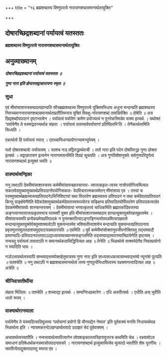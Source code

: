+++
title = "१६ ब्रह्मशब्दस्य विष्णुपरत्वे नारायणशब्दसमानार्थतायुक्तिः"

+++


## दोषारच्छिद्रशब्दानां पर्यायत्वं यतस्ततः

**ब्रह्मशब्दस्य विष्णुपरत्वे नारायणशब्दसमानार्थतायुक्तिः**

## **अनुव्याख्यानम्**

***दोषारच्छिद्रशब्दानां पर्यायत्वं यतस्ततः ॥***

***गुणा नारा इति ज्ञेयास्तद्वान्नारायणः स्मृतः ॥***

### **सुधा**

एवं मीमांसाशास्त्रसम्प्रदायज्ञान्प्रति सौत्रब्रह्मशब्दस्य विष्णुपरत्वे युक्तिमभिधाय अधुना मन्दान्प्रति ब्रह्मशब्दस्य निरुच्यमाननारायणशब्दसमानार्थताप्रतीतिमप्यत्र युक्तिं विवक्षु-र्नारायणशब्दं तावन्निर्वक्ति ॥ दोषेति ॥ अत्र छिद्रशब्दोपपादानं दृष्टान्तत्वेन । पर्यायत्वं पर्यायेण क्रमेण प्रयोज्यत्वं न पुनरेकस्मिन्नेव वाक्य इत्यर्थः । यथोक्तं ‘पर्यायेणैव ते यस्माद्वदन्त्यर्थान्न संहताः । पर्यायत्वं ततस्सर्वपर्यायाणां प्रतिष्ठितमि’ति । तेनैकार्थत्वमिति सिध्यति ।

एकार्थत्वे हि पर्यायत्वं स्यात् । एतच्चाभिधानप्रयोगाभ्यामभ्युपेयम् ।

यतो दोषारशब्दयोः पर्यायत्वम् । यतश्च नञ् तद्विरुद्धार्थवाची । ततो नारा इति पदेन दोषविरुद्धा गुणाः प्रोक्ता इत्यर्थः । तद्वान्नारायण इत्यनेन नाराणामयनमिति विग्रहं सूचयति । अत्र गुणविशेषानुक्तेः सर्वगुणपरिपूर्णत्वं नारायणशब्दार्थ इत्युक्तं भवति ॥

### **वाक्यार्थचन्द्रिका**

ननु तथाऽपि देवमीमांसाशास्त्रस्य कर्ममीमांसावच्छास्त्रान्तर- त्वात्तत्प्रकृत-त्वस्य नात्रोपयोगित्वमित्यतः सकलवेदमुख्यामुख्यार्थप्रतिपादानोपयोगिसकल- वेदविचारात्मकत्वमेतन् मीमांसाया एव । तस्यां च परममुख्यार्थब्रह्मस्वरूपप्रतिपादनेऽभिनिविष्टायां यथा विस्तरेण ब्रह्मस्वरूप प्रतिपादनं न तथा कर्मदेवताप्रतिपादनं किन्तु सङ्क्षेपेणैवेति वेदैकदेशामुख्यार्थकर्मदेवतास्वरूपयोरत्र सङ्क्षिप्य प्रतिपादितयोर्विस्तरेण प्रतिपादकत्वादेव देवकर्ममीमांसयोः शास्त्रान्तरत्वम् । देवमीमांसाया भगवत्कृतत्वं चाधिकमिति ब्रह्मतर्कादिवत्तस्या अङ्गत्वानपायात्तत्प्रकृतस्यात्र परामर्शो युक्त इति मीमांसाशास्त्रसम्प्रदाय ज्ञान्प्रत्युक्तयुक्तेरप्रत्यूहत्वमेव । मीमांसात्रयमपि प्रत्येकप्रमेयप्रतिपादकं न पुनरुक्तरीत्याऽङ्गाङ्गिभावोपपन्नमित्याग्रहवतो मन्दान्प्रत्युक्तयुक्तेर्वक्तुमशक्यत्वेऽपि युक्त्यन्तरमेव भविष्यतीत्याशयेन मन्दान्प्रति युक्त्यन्तरप्रतिपादनाय प्रवृत्तमुत्तरमूलतदाशयमुद्घाटयन्नवतारयति ॥ एवमिति ॥ पूर्वं कर्ममीमांसोक्तानुपजीवनोक्तिस्तु तद्भाष्यादौ प्रामाण्यादि-प्रतिपादनपरतयाऽऽद्याध्यायव्याख्यानमसङ्गतमिति तद्भाष्याद्यस्वारस्याभिप्रायेणेति द्रष्टव्यम् । नन्वस्तु पर्यायत्वं तावताऽपि न समानार्थकतासिद्धिरित्यत आह ॥ तेनेति ॥ भिन्नार्थत्वे वाक्यभेदेनैव नियतप्रयोगो न स्यादिति भावः ।

नञोऽभावार्थत्वस्यापि सम्भवाद्भाष्योक्तहेतुमात्रस्य गुणा नारा इति साध्यसाधकत्वासम्भवाद्भाष्ये न्यूनांशं पूरयति ॥ यतश्चेति ॥ ननु तथाऽपि न ब्रह्मशब्दसमानार्थत्वं तस्य गुणपूर्त्यभिधायित्वस्य वक्ष्यमाणत्वादित्यत आह ॥ अत्रेति ॥

### **श्रीनिवासतीर्थीया**

संहता मिलिताः ॥ ताश्चेति ॥ शच्याद्या इत्यर्थः । सम्यग्विधप्रकारेण । एधि अस्तीत्यर्थः । एधीति अस् भुवीति धातो रूपम् ।

### **वाक्यार्थरत्नमाला**

पर्यायेणैव ते यस्मादित्यादिमूलस्य ‘पर्यायाणां प्रयोगो हि यौगपद्येन नेष्यत’ इति पूर्ववाक्यं मनसि निधायार्थमाह भिन्नार्थत्व इति । न्यायमकरन्देऽखण्डार्थतावादे उदाहृतं चेदं पूर्ववाक्यम् ।

अभावार्थत्वस्यापीति । नन्वभावार्थत्वपरित्यागेन लोपशङ्कातत्परिहारावुत्तरत्र कथमिति चेन्न । वक्ष्यामोऽत्र समाधानं प्रतिषेधार्थकनसमासोपपादनावसरे । नारायणशब्दार्थ इत्युक्तमित्येव मूलपाठे भवतीति शेषः पूरणीयः । भवतीत्येतद्युक्तपाठस्तु स्वरस एव ।

